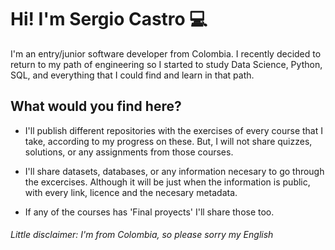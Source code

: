 # Hi! I'm Sergio Castro 💻

I'm an entry/junior software developer from Colombia. I recently decided to return to my path of engineering so I started to study Data Science, 
Python, SQL, and everything that I could find and learn in that path.

## What would you find here?

- I'll publish different repositories with the exercises of every course that I take, according to my progress on these. But, I will not share quizzes, solutions, 
or any assignments from those courses.

- I'll share datasets, databases, or any information necesary to go through the excercises. Although it will be just when the information is public, 
with every link, licence and the necesary metadata.

- If any of the courses has 'Final proyects' I'll share those too.



###### Little disclaimer: I'm from Colombia, so please sorry my English
<!--
**scastrodri/scastrodri** is a ✨ _special_ ✨ repository because its `README.md` (this file) appears on your GitHub profile.

Here are some ideas to get you started:

- 🔭 I’m currently working on ...
- 🌱 I’m currently learning ...
- 👯 I’m looking to collaborate on ...
- 🤔 I’m looking for help with ...
- 💬 Ask me about ...
- 📫 How to reach me: ...
- 😄 Pronouns: ...
- ⚡ Fun fact: ...
-->
